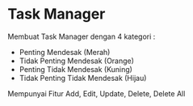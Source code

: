 # Task Manager 
Membuat Task Manager dengan 4 kategori :
- Penting Mendesak (Merah)
- Tidak Penting Mendesak (Orange)
- Penting Tidak Mendesak (Kuning)
- Tidak Penting Tidak Mendesak (Hijau)

Mempunyai Fitur Add, Edit, Update, Delete, Delete All
